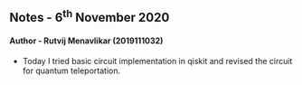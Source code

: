 ## Notes - 6<sup>th</sup> November 2020

#### Author - Rutvij Menavlikar (2019111032)

- Today I tried basic circuit implementation in qiskit and revised the circuit for quantum teleportation.